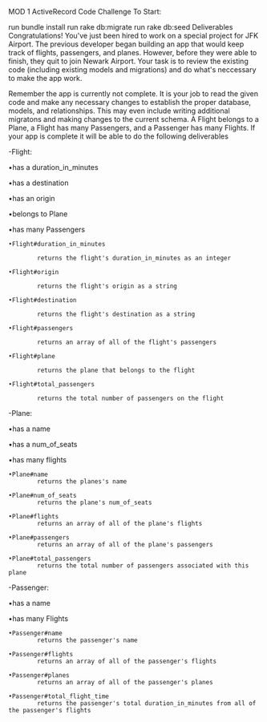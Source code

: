 MOD 1 ActiveRecord Code Challenge
To Start:

run bundle install
run rake db:migrate
run rake db:seed
Deliverables
Congratulations! You've just been hired to work on a special project for JFK Airport. The previous developer began building an app that would keep track of flights, passengers, and planes. However, before they were able to finish, they quit to join Newark Airport. Your task is to review the existing code (including existing models and migrations) and do what's neccessary to make the app work.

Remember the app is currently not complete. It is your job to read the given code and make any necessary changes to establish the proper database, models, and relationships. This may even include writing additional migratons and making changes to the current schema. A Flight belongs to a Plane, a Flight has many Passengers, and a Passenger has many Flights. If your app is complete it will be able to do the following deliverables

-Flight:

•has a duration_in_minutes

•has a destination

•has an origin

•belongs to Plane

•has many Passengers

    •Flight#duration_in_minutes

            returns the flight's duration_in_minutes as an integer

    •Flight#origin

            returns the flight's origin as a string

    •Flight#destination

            returns the flight's destination as a string

    •Flight#passengers

            returns an array of all of the flight's passengers

    •Flight#plane

            returns the plane that belongs to the flight

    •Flight#total_passengers

            returns the total number of passengers on the flight

-Plane:

•has a name

•has a num_of_seats

•has many flights

    •Plane#name
            returns the planes's name

    •Plane#num_of_seats
            returns the plane's num_of_seats

    •Plane#flights
            returns an array of all of the plane's flights

    •Plane#passengers
            returns an array of all of the plane's passengers

    •Plane#total_passengers
            returns the total number of passengers associated with this plane

-Passenger:

•has a name

•has many Flights

    •Passenger#name
            returns the passenger's name

    •Passenger#flights
            returns an array of all of the passenger's flights

    •Passenger#planes
            returns an array of all of the passenger's planes

    •Passenger#total_flight_time
            returns the passenger's total duration_in_minutes from all of the passenger's flights
